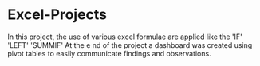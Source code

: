 # Excel-Projects
In this project, the use of various excel formulae are applied like the 'IF' 'LEFT' 'SUMMIF'
At the e nd of the project a dashboard was created using pivot tables to easily communicate findings and observations.
